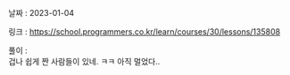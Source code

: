 날짜 : 2023-01-04  
  
링크 : https://school.programmers.co.kr/learn/courses/30/lessons/135808  
  
풀이 :  
겁나 쉽게 짠 사람들이 있네. ㅋㅋ 아직 멀었다..  
